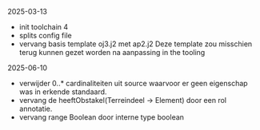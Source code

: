 2025-03-13
 - init toolchain 4
 - splits config file
 - vervang basis template oj3.j2 met ap2.j2 
     Deze template zou misschien terug kunnen gezet worden na aanpassing in the tooling

2025-06-10
- verwijder 0..* cardinaliteiten uit source waarvoor er geen eigenschap was in erkende standaard.
- vervang de heeftObstakel(Terreindeel -> Element) door een rol annotatie.
- vervang range Boolean door interne type boolean
    
